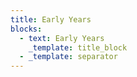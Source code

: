 ```yaml
---
title: Early Years
blocks:
  - text: Early Years
    _template: title_block
  - _template: separator
---
```


